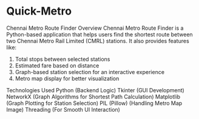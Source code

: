 # Quick-Metro
Chennai Metro Route Finder
Overview
Chennai Metro Route Finder is a Python-based application that helps users find the shortest route between two Chennai Metro Rail Limited (CMRL) stations. 
It also provides features like:

1. Total stops between selected stations
2. Estimated fare based on distance
3. Graph-based station selection for an interactive experience
4. Metro map display for better visualization

Technologies Used
Python (Backend Logic)
Tkinter (GUI Development)
NetworkX (Graph Algorithms for Shortest Path Calculation)
Matplotlib (Graph Plotting for Station Selection)
PIL (Pillow) (Handling Metro Map Image)
Threading (For Smooth UI Interaction)
